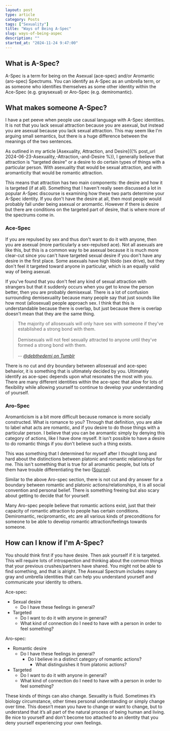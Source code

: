 ```yaml
---
layout: post
type: article
category: Posts
tags: ["Sexuality"]
title: "Ways of Being A-Spec"
slug: ways-of-being-aspec
description: ""
started_at: "2024-11-24 9:47:00"
---
```


## What is A-Spec?

A-Spec is a term for being on the Asexual (ace-spec) and/or Aromantic (aro-spec) Spectrums. You can identify as A-Spec as an umbrella term, or as someone who identifies themselves as some other identity within the Ace-Spec (e.g. graysexual) or Aro-Spec (e.g. demiromantic).

## What makes someone A-Spec?

I have a pet peeve when people use causal language with A-Spec identities. It is not that you lack sexual attraction because you are asexual, but instead you are asexual because you lack sexual attraction. This may seem like I'm arguing small semantics, but there is a huge difference between the meanings of the two sentences.

As outlined in my article [Asexuality, Attraction, and Desire]({% post_url 2024-06-23-Asexuality,-Attraction,-and-Desire %}), I generally believe that attraction is "targeted desire" or a desire to do certain types of things with a particular person. With asexuality that would be sexual attraction, and with aromanticity that would be romantic attraction.

This means that attraction has two main components: the desire and how it is targeted (if at all). Something that I haven't really seen discussed a lot in popular A-Spec discourse is examining how these two parts determine your A-Spec identity. If you don't have the desire at all, then most people would probably fall under being asexual or aromantic. However if there is desire but there are conditions on the targeted part of desire, that is where more of the spectrums come in.

### Ace-Spec

If you are repulsed by sex and thus don't want to do it with anyone, then you are asexual (more particularly a sex-repulsed ace). Not all asexuals are like this, but this is a common way to be asexual because it is much more clear-cut since you can't have targeted sexual desire if you don't have any desire in the first place. Some asexuals have high libido (sex drive), but they don't feel it targeted toward anyone in particular, which is an equally valid way of being asexual.

If you've found that you don't feel any kind of sexual attraction with strangers but that it suddenly occurs when you get to know the person better, then you are probably demisexual. There is a lot of confusion surrounding demisexuality because many people say that just sounds like how most (allosexual) people approach sex. I think that this is understandable because there is overlap, but just because there is overlap doesn't mean that they are the same thing.

> The majority of allosexuals will only have sex with someone if they've established a strong bond with them.  
> &nbsp;  
> Demisexuals will not feel sexually attracted to anyone until they've formed a strong bond with them.  
> &nbsp;  
> -- <cite>[@debthedemi on Tumblr](https://www.tumblr.com/debthedemi/188318118036/allosexual-vs-demisexual-in-two-sentences)</cite>

There is no cut and dry boundary between allosexual and ace-spec behavior, it is something that is ultimately decided by you. Ultimately identify as ace-spec depends upon what resonates the most with you. There are many different identities within the ace-spec that allow for lots of flexibility while allowing yourself to continue to develop your understanding of yourself.

### Aro-Spec

Aromanticism is a bit more difficult because romance is more socially constructed. What is romance to you? Through that definition, you are able to label what acts are romantic, and if you desire to do those things with a particular person. I believe that you can be aromantic simply by denying this category of actions, like I have done myself. It isn't possible to have a desire to do romantic things if you don't believe such a thing exists.

This was something that I determined for myself after I thought long and hard about the distinctions between platonic and romantic relationships for me. This isn't something that is true for all aromantic people, but lots of them have trouble differentiating the two ([Source](https://www.reddit.com/r/aromantic/comments/73v9sz/what_differentiates_romantic_from_platonic/)).

Similar to the above Aro-spec section, there is not cut and dry answer for a boundary between romantic and platonic actions/relationships, it is all social convention and personal belief. There is something freeing but also scary about getting to decide that for yourself.

Many Aro-spec people believe that romantic actions exist, just that their capacity of romantic attraction to people has certain conditions. Demiromantic, recipromantic, etc are all various kinds of preconditions for someone to be able to develop romantic attraction/feelings towards someone.

## How can I know if I'm A-Spec?

You should think first if you have desire. Then ask yourself if it is targeted. This will require lots of introspection and thinking about the common things that your previous crushes/partners have shared. You might not be able to find something, and that is alright. The Asexual Spectrum includes many gray and umbrella identities that can help you understand yourself and communicate your identity to others.

Ace-spec:
* Sexual desire 
    * Do I have these feelings in general?
* Targeted
    * Do I want to do it with anyone in general?
    * What kind of connection do I need to have with a person in order to feel something?

Aro-spec:
* Romantic desire
    * Do I have these feelings in general?
        * Do I believe in a distinct category of romantic actions? 
            * What distinguishes it from platonic actions?
* Targeted 
    * Do I want to do it with anyone in general?
    * What kind of connection do I need to have with a person in order to feel something?

These kinds of things can also change. Sexuality is fluid. Sometimes it’s biology circumstance, other times personal understanding or simply change over time. This doesn’t mean you have to change or want to change, but to understand that it’s all part of the natural process of being human and living. Be nice to yourself and don't become too attached to an identity that you deny yourself experiencing your own feelings.
